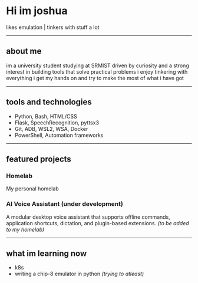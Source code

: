 # Hi im joshua

likes emulation | tinkers with stuff a lot

---

## about me

im a university student studying at SRMIST driven by curiosity and a strong interest in building tools that solve practical problems i enjoy tinkering with everything i get my hands on and try to make the most of what i have got

---

## tools and technologies

- Python, Bash, HTML/CSS
- Flask, SpeechRecognition, pyttsx3
- Git, ADB, WSL2, WSA, Docker
- PowerShell, Automation frameworks

---

## featured projects

### Homelab
My personal homelab

### AI Voice Assistant  (under development)
A modular desktop voice assistant that supports offline commands, application shortcuts, dictation, and plugin-based extensions. *(to be added to my homelab)*

---

## what im learning now
- k8s
- writing a chip-8 emulator in python *(trying to atleast)*
